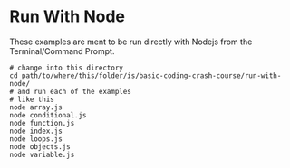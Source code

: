 Run With Node
=============

These examples are ment to be run directly with Nodejs from the Terminal/Command Prompt. 

```shell
# change into this directory
cd path/to/where/this/folder/is/basic-coding-crash-course/run-with-node/
# and run each of the examples 
# like this
node array.js
node conditional.js
node function.js
node index.js
node loops.js
node objects.js
node variable.js
```
